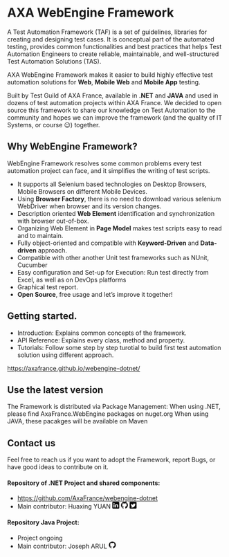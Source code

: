 ﻿# AXA WebEngine Framework

A Test Automation Framework (TAF) is a set of guidelines, libraries for creating and designing test cases.
It is conceptual part of the automated testing, provides common functionalities and best practices that helps Test Automation Engineers to create reliable, maintainable, and well-structured Test Automation Solutions (TAS).

AXA WebEngine Framework makes it easier to build highly effective test automation solutions for **Web**, **Mobile Web** and **Mobile App** testing.

Built by Test Guild of AXA France, available in **.NET** and **JAVA** and used in dozens of test automation projects within AXA France. We decided to open source this framework to share our knowledge on Test Automation to the community and hopes we can improve the framework (and the quality of IT Systems, or course 😉) together.

## Why WebEngine Framework?
WebEngine Framework resolves some common problems every test automation project can face, and it simplifies the writing of test scripts.
* It supports all Selenium based technologies on Desktop Browsers, Mobile Browsers on different Mobile Devices.
* Using **Browser Factory**, there is no need to download various selenium WebDriver when browser and its version changes.
* Description oriented **Web Element** identification and synchronization with browser out-of-box.
* Organizing Web Element in **Page Model** makes test scripts easy to read and to maintain.
* Fully object-oriented and compatible with **Keyword-Driven** and **Data-driven** approach.
* Compatible with other another Unit test frameworks such as NUnit, Cucumber
* Easy configuration and Set-up for Execution: Run test directly from Excel, as well as on DevOps platforms
* Graphical test report.
* **Open Source**, free usage and let’s improve it together!

## Getting started.
* Introduction: Explains common concepts of the framework.
* API Reference: Explains every class, method and property.
* Tutorials: Follow some step by step turotial to build first test automation solution using different approach.

https://axafrance.github.io/webengine-dotnet/

## Use the latest version
The Framework is distributed via Package Management:
When using .NET, please find AxaFrance.WebEngine packages on nuget.org
When using JAVA, these pacakges will be available on Maven


## Contact us
Feel free to reach us if you want to adopt the Framework, report Bugs, or have good ideas to contribute on it.

#### Repository of .NET Project and shared components:
+ https://github.com/AxaFrance/webengine-dotnet
+ Main contributor: Huaxing YUAN [<img src="src/AxaFrance.WebEngine.Doc/images/linked-in.svg" width="16" />](https://www.linkedin.com/in/huaxing-yuan/) [<img src="src/AxaFrance.WebEngine.Doc/images/github.svg" width="16" />](https://github.com/huaxing-yuan) [<img src="src/AxaFrance.WebEngine.Doc/images/twitter.svg" width="16" />](https://twitter.com/huaxing_yuan)

#### Repository Java Project:
+ Project ongoing
+ Main contributor: Joseph ARUL [<img src="src/AxaFrance.WebEngine.Doc/images/github.svg" width="16" />](https://github.com/josepha26)
